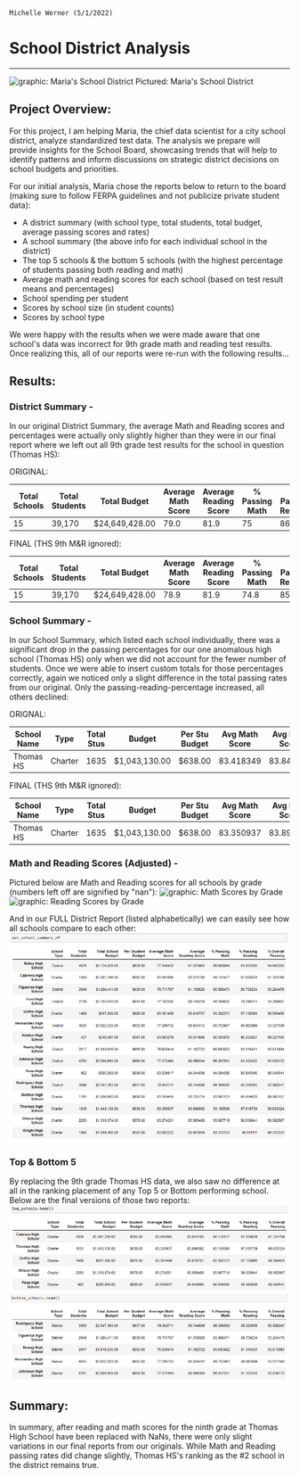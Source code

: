                                                                                            Michelle Werner (5/1/2022)
# School District Analysis
---

<!--![Maria's District](summary_assets/Maria_PyCitySchools.png)-->
<img src="https://github.com/miwermi/school-district-analysis/blob/main/summary_assets/Maria_PyCitySchools.png" width="600" height="348" alt ="graphic: Maria's School District">
Pictured: Maria's School District

## Project Overview:

For this project, I am helping Maria, the chief data scientist for a city school district, analyze standardized test data. The analysis we prepare will provide insights for the School Board, showcasing trends that will help to identify patterns and inform discussions on strategic district decisions on school budgets and priorities. 

For our initial analysis, Maria chose the reports below to return to the board (making sure to follow FERPA guidelines and not publicize private student data):
- A district summary (with school type, total students, total budget, average passing scores and rates)
- A school summary (the above info for each individual school in the district)
- The top 5 schools & the bottom 5 schools (with the highest percentage of students passing both reading and math)
- Average math and reading scores for each school (based on test result means and percentages)
- School spending per student
- Scores by school size (in student counts)
- Scores by school type

We were happy with the results when we were made aware that one school's data was incorrect for 9th grade math and reading test results. Once realizing this, all of our reports were re-run with the following results...

## Results: 

### District Summary - 
In our original District Summary, the average Math and Reading scores and percentages were actually only slightly higher than they were in our final report where we left out all 9th grade test results for the school in question (Thomas HS):

ORIGINAL:

| Total Schools |	Total Students |    Total Budget |	Average Math Score | Average Reading Score | % Passing Math |	% Passing Reading |	% Overall Passing |
| ------------- |	-------------- | --------------- |	------------------ | --------------------- | -------------- |	----------------- |	----------------- |
|	           15 |	        39,170 |	$24,649,428.00 |	              79.0 |                 	81.9 |	           75 |               86 	|                 65|

FINAL (THS 9th M&R ignored):

| Total Schools |	Total Students |    Total Budget |	Average Math Score | Average Reading Score | % Passing Math |	% Passing Reading |	% Overall Passing |
| ------------- |	-------------- | --------------- |	------------------ | --------------------- | -------------- |	----------------- |	----------------- |
| 	         15 |	        39,170 |	$24,649,428.00 |                78.9 |	                81.9 |           74.8 |           	85.7 	|               64.9|

<!-- ![FINAL District Summary](summary_assets/DistrictSummary.png) -->

### School Summary -
In our School Summary, which listed each school individually, there was a significant drop in the passing percentages for our one anomalous high school (Thomas HS) only when we did not account for the fewer number of students. Once we were able to insert custom totals for those percentages correctly, again we noticed only a slight difference in the total passing rates from our original. Only the passing-reading-percentage increased, all others declined:

ORIGNAL:

| School Name  | Type    | Total Stus |	Budget        | Per Stu Budget | Avg Math Score | Avg Read Score | % Passing Math | % Passing Reading |	% Overall Passing |
| ------------ | ------- | ---------- | ------------- |	-------------- | -------------- | -------------- | -------------- |	----------------- | ----------------- |
|	Thomas HS    | Charter |	     1635 |	$1,043,130.00 |	       $638.00 |      83.418349 |   	 83.848930 |      93.272171 |	        97.308869 |       	90.948012 |

FINAL (THS 9th M&R ignored):

| School Name  | Type    | Total Stus |	Budget        | Per Stu Budget | Avg Math Score | Avg Read Score | % Passing Math | % Passing Reading |	% Overall Passing |
| ------------ | ------- | ---------- | ------------- |	-------------- | -------------- | -------------- | -------------- |	----------------- | ----------------- |
|	Thomas HS    | Charter |	     1635 |	$1,043,130.00 |	       $638.00 |      83.350937 |    	 83.896082 |      93.185690 |	        97.018739 |       	90.630324 |


### Math and Reading Scores (Adjusted) -
Pictured below are Math and Reading scores for all schools by grade (numbers left off are signified by "nan"):
<img src="https://github.com/miwermi/school-district-analysis/blob/main/summary_assets/MathScoresByGrade.png" width="300" height="350" alt ="graphic: Math Scores by Grade"> &nbsp; <img src="https://github.com/miwermi/school-district-analysis/blob/main/summary_assets/ReadingScoresByGrade.png" width="300" height="350" alt ="graphic: Reading Scores by Grade">

And in our FULL District Report (listed alphabetically) we can easily see how all schools compare to each other:
![FINAL School Summary](summary_assets/SchoolSummary.png)

### Top & Bottom 5
By replacing the 9th grade Thomas HS data, we also saw no difference at all in the ranking placement of any Top 5 or Bottom performing school. Below are the final versions of those two reports:
![FINAL Top 5](summary_assets/TopSchools.png)
![FINAL Bottom 5](summary_assets/BottomSchools.png)

## Summary: 

In summary, after reading and math scores for the ninth grade at Thomas High School have been replaced with NaNs, there were only slight variations in our final reports from our originals.  While Math and Reading passing rates did change slightly, Thomas HS's ranking as the #2 school in the district remains true.
